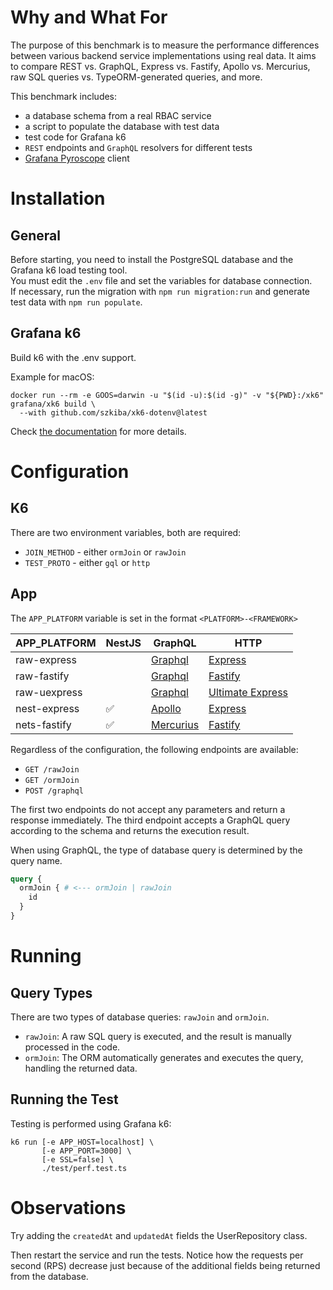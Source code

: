 # Why and What For
The purpose of this benchmark is to measure the performance differences between various
backend service implementations using real data. It aims to compare REST vs. GraphQL, Express vs. Fastify,
Apollo vs. Mercurius, raw SQL queries vs. TypeORM-generated queries, and more.

This benchmark includes:
- a database schema from a real RBAC service
- a script to populate the database with test data
- test code for Grafana k6
- `REST` endpoints and `GraphQL` resolvers for different tests
- [Grafana Pyroscope](https://grafana.com/docs/pyroscope/latest/) client

# Installation
## General
Before starting, you need to install the PostgreSQL database and the Grafana k6 load testing tool.  
You must edit the `.env` file and set the variables for database connection.  
If necessary, run the migration with `npm run migration:run` and generate test data with `npm run populate`.

## Grafana k6
Build k6 with the .env support.

Example for macOS:
```shell
docker run --rm -e GOOS=darwin -u "$(id -u):$(id -g)" -v "${PWD}:/xk6" grafana/xk6 build \
  --with github.com/szkiba/xk6-dotenv@latest
```

Check [the documentation](https://grafana.com/docs/k6/latest/extensions/build-k6-binary-using-docker/) for more details.

# Configuration
## K6
There are two environment variables, both are required:
- `JOIN_METHOD` - either `ormJoin` or `rawJoin`
- `TEST_PROTO` - either `gql` or `http`

## App
The `APP_PLATFORM` variable is set in the format `<PLATFORM>-<FRAMEWORK>`

| APP_PLATFORM | NestJS | GraphQL                                                    | HTTP                                                             |
|--------------|--------|------------------------------------------------------------|------------------------------------------------------------------|
| raw-express  |        | [Graphql](https://www.graphql-js.org/docs/)                | [Express](https://expressjs.com/)                                |
| raw-fastify  |        | [Graphql](https://www.graphql-js.org/docs/)                | [Fastify](https://fastify.dev/)                                  |
| raw-uexpress |        | [Graphql](https://www.graphql-js.org/docs/)                | [Ultimate Express](https://github.com/dimdenGD/ultimate-express) |
| nest-express | ✅      | [Apollo](https://www.apollographql.com/docs/apollo-server) | [Express](https://expressjs.com/)                                |
| nets-fastify | ✅      | [Mercurius](https://mercurius.dev/)                        | [Fastify](https://fastify.dev/)                                  |

Regardless of the configuration, the following endpoints are available:
- `GET /rawJoin`
- `GET /ormJoin`
- `POST /graphql`

The first two endpoints do not accept any parameters and return a response immediately.
The third endpoint accepts a GraphQL query according to the schema and returns the execution result.

When using GraphQL, the type of database query is determined by the query name.

```graphql
query {
  ormJoin { # <--- ormJoin | rawJoin
    id
  }
}
```

# Running
## Query Types
There are two types of database queries: `rawJoin` and `ormJoin`.
- `rawJoin`: A raw SQL query is executed, and the result is manually processed in the code.
- `ormJoin`: The ORM automatically generates and executes the query, handling the returned data.

## Running the Test
Testing is performed using Grafana k6:
```shell
k6 run [-e APP_HOST=localhost] \
       [-e APP_PORT=3000] \
       [-e SSL=false] \
       ./test/perf.test.ts
```

# Observations
Try adding the `createdAt` and `updatedAt` fields the UserRepository class.

Then restart the service and run the tests.
Notice how the requests per second (RPS) decrease just because of the additional fields being returned from the database.
